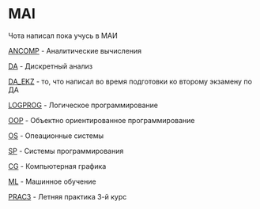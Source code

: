 # MAI #

Чота написал пока учусь в МАИ
    
[ANCOMP](ANCOMP) - Аналитические вычисления
    
[DA](DA) - Дискретный анализ
    
[DA_EKZ](DA_EKZ) - то, что написал во время подготовки ко второму экзамену по ДА
    
[LOGPROG](LOGPROG) - Логическое программирование
    
[OOP](OOP) - Объектно ориентированное программирование

[OS](OS) - Опеационные системы
    
[SP](SP) - Системы программирования

[CG](CG) - Компьютерная графика
    
[ML](ML) - Машинное обучение

[PRAC3](PRAC3) - Летняя практика 3-й курс